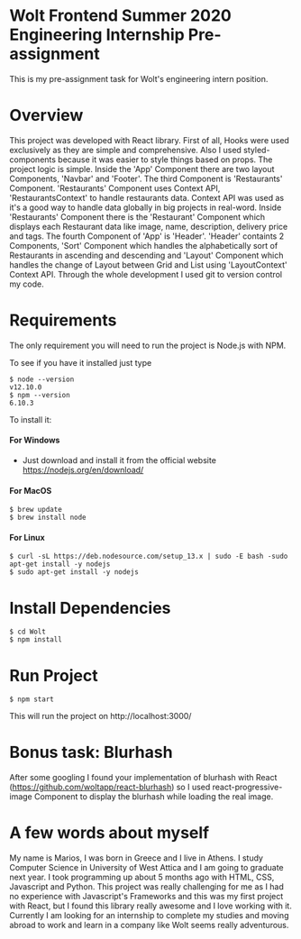 # Wolt Frontend Summer 2020 Engineering Internship Pre-assignment

This is my pre-assignment task for Wolt's engineering intern position.

# Overview

This project was developed with React library. First of all, Hooks were used exclusively as they are simple and comprehensive. Also I used
styled-components because it was easier to style things based on props. The project logic is simple. Inside the 'App' Component there are
two layout Components, 'Navbar' and 'Footer'. The third Component is 'Restaurants' Component. 'Restaurants' Component uses Context API,
'RestaurantsContext' to handle restaurants data. Context API was used as it's a good way to handle data globally in big projects in
real-word. Inside 'Restaurants' Component there is the 'Restaurant' Component which displays each Restaurant data like image, name,
description, delivery price and tags. The fourth Component of 'App' is 'Header'. 'Header' containts 2 Components, 'Sort' Component which
handles the alphabetically sort of Restaurants in ascending and descending and 'Layout' Component which handles the change of Layout between
Grid and List using 'LayoutContext' Context API. Through the whole development I used git to version control my code.

# Requirements

The only requirement you will need to run the project is Node.js with NPM.

To see if you have it installed just type

    $ node --version
    v12.10.0
    $ npm --version
    6.10.3

To install it:

#### For Windows

-   Just download and install it from the official website https://nodejs.org/en/download/

#### For MacOS

    $ brew update
    $ brew install node

#### For Linux

    $ curl -sL https://deb.nodesource.com/setup_13.x | sudo -E bash -sudo apt-get install -y nodejs
    $ sudo apt-get install -y nodejs

# Install Dependencies

    $ cd Wolt
    $ npm install

# Run Project

    $ npm start

This will run the project on http://localhost:3000/

# Bonus task: Blurhash

After some googling I found your implementation of blurhash with React (https://github.com/woltapp/react-blurhash) so I used
react-progressive-image Component to display the blurhash while loading the real image.

# A few words about myself

My name is Marios, I was born in Greece and I live in Athens. I study Computer Science in University of West Attica and I am going to
graduate next year. I took programming up about 5 months ago with HTML, CSS, Javascript and Python. This project was really challenging for
me as I had no experience with Javascript's Frameworks and this was my first project with React, but I found this library really awesome and
I love working with it. Currently I am looking for an internship to complete my studies and moving abroad to work and learn in a company
like Wolt seems really adventurous.
